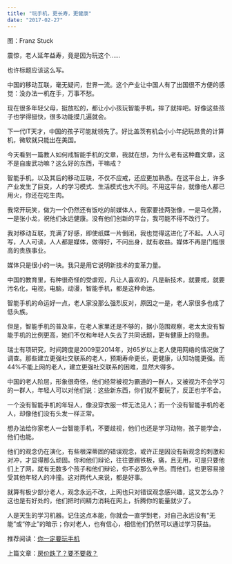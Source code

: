 ```yaml
---
title: "玩手机，更长寿，更健康"
date: "2017-02-27"
---
```


图：Franz Stuck

震惊，老人延年益寿，竟是因为玩这个……

也许标题应该这么写。

中国的移动互联，毫无疑问，世界一流。这个产业让中国人有了出国很不方便的感觉：没办法一机在手，万事不愁。

现在很多年轻父母，挺放松的，都让小小孩玩智能手机，摔了就摔吧。好像这些孩子也学得挺快，很多功能摸几遍就会。

下一代IT天才，中国的孩子可能就领先了。好比盖茨有机会小小年纪玩昂贵的计算机，微软就只能出在美国。

今天看到一篇教人如何戒智能手机的文章，我就在想，为什么老有这种蠢文章，这不是自废武功嘛？这么好的东西，干嘛戒？

智能手机，以及其后的移动互联，不仅不应戒，还应更加熟悉。在这平台上，许多产业发生了巨变，人的学习模式、生活模式也大不同。不用这平台，就像他人都已用火，你还在吃生肉。

我常开玩笑，做为一个仍然还有饭吃的前媒体人，我家要挂两张像，一是马化腾，一是张小龙，祝他们永远健康。没有他们创新的平台，我可能不得不改行了。  

我对移动互联，充满了好感，即使纸媒一片倒闭，我也觉得这进化了不起。人人可写，人人可读，人人都是媒体，做得好，不问出身，就有收益。媒体不再是门槛很高的贵族事业。

媒体只是很小的一块。我只是用它说明新技术的变革力量。  

中国的教育里，有种很奇怪的受虐观，凡让人喜欢的，凡是新技术，就要戒，就要污名化，电视，电脑，动漫，智能手机，都是这种命运。

智能手机的命运好一点，老人家没那么强烈反对，原因之一是，老人家很多也成了低头族。

但是，智能手机的普及率，在老人家里还是不够的，据小范围观察，老太太没有智能手机的比例更高，她们不仅和年轻人失去了共同话题，更有健康上的隐患。

瑞士有项研究，时间跨度是2009至2014年，对65岁以上老人使用网络的情况做了调查。那些建立更强社交联系的老人，预期寿命更长，更健康，认知功能更强。而44%不能上网的老人，建立更强社交联系的困难，显然大得多。

中国的老人阶层，形象很奇怪，他们经常被视为霸道的一群人，又被视为不会学习的一群人，年轻人可以对他们说：这些新东西，你们就不要玩了，反正也学不会。

一个没有智能手机的年轻人，像没穿衣服一样无法见人；而一个没有智能手机的老人，却像他们没有头发一样正常。

想办法给你家老人一台智能手机，不要歧视，他们也还是学习动物，孩子能学会，他们也能。

他们的观念仍在演化，有些根深蒂固的错误观念，或许正是因没有新观念的刺激和对冲，才显得那么顽固。你和他们辩论，往往要踢铁板，痛，且无用，可是只要他们上了网，就有无数多个孩子和他们辩论，你不必那么辛苦。而他们，也更容易接受其他年轻人的冲撞。这对两代人来说，都是好事。

就算有极少部分老人，观念永远不改，上网也只对错误观念感兴趣，这又怎么办？这也是有好处的，他们把时间精力消耗在网上，折腾你的能量就少了。  

人是天生的学习机器。记住这点本能，你就会一直学到老，对自己永远没有“无能”或“停止”的暗示；你对老人，也有信心，相信他们仍然可以通过学习获益。

推荐阅读：[你一定要玩手机](http://mp.weixin.qq.com/s?__biz=MjM5NDU0Mjk2MQ==&mid=402867240&idx=1&sn=113d03db079977f323c384184a538242&scene=21#wechat_redirect)

上篇文章：[房价跌了？要不要救？](http://mp.weixin.qq.com/s?__biz=MjM5NDU0Mjk2MQ==&mid=2651622793&idx=1&sn=e6bd67e7482781d6df02d17ddd8d9130&chksm=bd7e09978a0980815a72a4282eb80efd55a8cae5837e5dfc213069d8062315ac493a9f5af4b2&scene=21#wechat_redirect)
